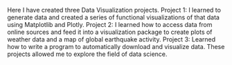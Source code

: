 Here I have created three Data Visualization projects.
Project 1: I learned to generate data and created a series of functional visualizations of that data using Matplotlib and Plotly.
Project 2: I learned how to access data from online sources and feed it into a visualization package to create plots of weather data and a map of global earthquake activity.
Project 3: Learned how to write a program to automatically download and visualize data. 
These projects allowed me to explore the field of data science.
